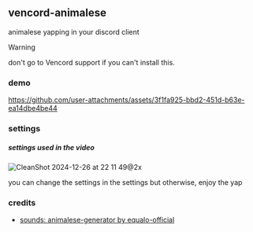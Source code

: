 ## vencord-animalese
animalese yapping in your discord client

> [!WARNING]
> don't go to Vencord support if you can't install this. 

### demo

https://github.com/user-attachments/assets/3f1fa925-bbd2-451d-b63e-ea14dbe4be44

### settings

##### settings used in the video
![CleanShot 2024-12-26 at 22 11 49@2x](https://github.com/user-attachments/assets/35895fcc-d703-42cb-b0ef-bdef39ab15be)


you can change the settings in the settings but otherwise, enjoy the yap

### credits

- [sounds: animalese-generator by equalo-official](https://github.com/equalo-official/animalese-generator/tree/master)
